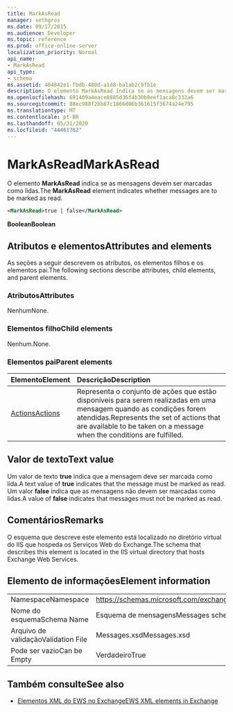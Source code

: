 ```yaml
---
title: MarkAsRead
manager: sethgros
ms.date: 09/17/2015
ms.audience: Developer
ms.topic: reference
ms.prod: office-online-server
localization_priority: Normal
api_name:
- MarkAsRead
api_type:
- schema
ms.assetid: 404842e1-fbdb-480d-a1d8-ba1ab2c9fb1e
description: O elemento MarkAsRead indica se as mensagens devem ser marcadas como lidas.
ms.openlocfilehash: 691409a4eace8885d36f4b30b8eef1aca8c332a6
ms.sourcegitcommit: 88ec988f2bb67c1866d06b361615f3674a24e795
ms.translationtype: MT
ms.contentlocale: pt-BR
ms.lasthandoff: 05/31/2020
ms.locfileid: "44461762"
---
```

# <a name="markasread"></a><span data-ttu-id="98148-103">MarkAsRead</span><span class="sxs-lookup"><span data-stu-id="98148-103">MarkAsRead</span></span>

<span data-ttu-id="98148-104">O elemento **MarkAsRead** indica se as mensagens devem ser marcadas como lidas.</span><span class="sxs-lookup"><span data-stu-id="98148-104">The **MarkAsRead** element indicates whether messages are to be marked as read.</span></span> 
  
```XML
<MarkAsRead>true | false</MarkAsRead>
```

 <span data-ttu-id="98148-105">**Boolean**</span><span class="sxs-lookup"><span data-stu-id="98148-105">**Boolean**</span></span>
## <a name="attributes-and-elements"></a><span data-ttu-id="98148-106">Atributos e elementos</span><span class="sxs-lookup"><span data-stu-id="98148-106">Attributes and elements</span></span>

<span data-ttu-id="98148-107">As seções a seguir descrevem os atributos, os elementos filhos e os elementos pai.</span><span class="sxs-lookup"><span data-stu-id="98148-107">The following sections describe attributes, child elements, and parent elements.</span></span>
  
### <a name="attributes"></a><span data-ttu-id="98148-108">Atributos</span><span class="sxs-lookup"><span data-stu-id="98148-108">Attributes</span></span>

<span data-ttu-id="98148-109">Nenhum</span><span class="sxs-lookup"><span data-stu-id="98148-109">None.</span></span>
  
### <a name="child-elements"></a><span data-ttu-id="98148-110">Elementos filho</span><span class="sxs-lookup"><span data-stu-id="98148-110">Child elements</span></span>

<span data-ttu-id="98148-111">Nenhum.</span><span class="sxs-lookup"><span data-stu-id="98148-111">None.</span></span>
  
### <a name="parent-elements"></a><span data-ttu-id="98148-112">Elementos pai</span><span class="sxs-lookup"><span data-stu-id="98148-112">Parent elements</span></span>

|<span data-ttu-id="98148-113">**Elemento**</span><span class="sxs-lookup"><span data-stu-id="98148-113">**Element**</span></span>|<span data-ttu-id="98148-114">**Descrição**</span><span class="sxs-lookup"><span data-stu-id="98148-114">**Description**</span></span>|
|:-----|:-----|
|[<span data-ttu-id="98148-115">Actions</span><span class="sxs-lookup"><span data-stu-id="98148-115">Actions</span></span>](actions.md) <br/> |<span data-ttu-id="98148-116">Representa o conjunto de ações que estão disponíveis para serem realizadas em uma mensagem quando as condições forem atendidas.</span><span class="sxs-lookup"><span data-stu-id="98148-116">Represents the set of actions that are available to be taken on a message when the conditions are fulfilled.</span></span>  <br/> |
   
## <a name="text-value"></a><span data-ttu-id="98148-117">Valor de texto</span><span class="sxs-lookup"><span data-stu-id="98148-117">Text value</span></span>

<span data-ttu-id="98148-118">Um valor de texto **true** indica que a mensagem deve ser marcada como lida.</span><span class="sxs-lookup"><span data-stu-id="98148-118">A text value of **true** indicates that the message must be marked as read.</span></span> <span data-ttu-id="98148-119">Um valor **false** indica que as mensagens não devem ser marcadas como lidas.</span><span class="sxs-lookup"><span data-stu-id="98148-119">A value of **false** indicates that messages must not be marked as read.</span></span> 
  
## <a name="remarks"></a><span data-ttu-id="98148-120">Comentários</span><span class="sxs-lookup"><span data-stu-id="98148-120">Remarks</span></span>

<span data-ttu-id="98148-121">O esquema que descreve este elemento está localizado no diretório virtual do IIS que hospeda os Serviços Web do Exchange.</span><span class="sxs-lookup"><span data-stu-id="98148-121">The schema that describes this element is located in the IIS virtual directory that hosts Exchange Web Services.</span></span>
  
## <a name="element-information"></a><span data-ttu-id="98148-122">Elemento de informações</span><span class="sxs-lookup"><span data-stu-id="98148-122">Element information</span></span>

|||
|:-----|:-----|
|<span data-ttu-id="98148-123">Namespace</span><span class="sxs-lookup"><span data-stu-id="98148-123">Namespace</span></span>  <br/> |https://schemas.microsoft.com/exchange/services/2006/messages  <br/> |
|<span data-ttu-id="98148-124">Nome do esquema</span><span class="sxs-lookup"><span data-stu-id="98148-124">Schema Name</span></span>  <br/> |<span data-ttu-id="98148-125">Esquema de mensagens</span><span class="sxs-lookup"><span data-stu-id="98148-125">Messages schema</span></span>  <br/> |
|<span data-ttu-id="98148-126">Arquivo de validação</span><span class="sxs-lookup"><span data-stu-id="98148-126">Validation File</span></span>  <br/> |<span data-ttu-id="98148-127">Messages.xsd</span><span class="sxs-lookup"><span data-stu-id="98148-127">Messages.xsd</span></span>  <br/> |
|<span data-ttu-id="98148-128">Pode ser vazio</span><span class="sxs-lookup"><span data-stu-id="98148-128">Can be Empty</span></span>  <br/> |<span data-ttu-id="98148-129">Verdadeiro</span><span class="sxs-lookup"><span data-stu-id="98148-129">True</span></span>  <br/> |
   
## <a name="see-also"></a><span data-ttu-id="98148-130">Também consulte</span><span class="sxs-lookup"><span data-stu-id="98148-130">See also</span></span>



- [<span data-ttu-id="98148-131">Elementos XML do EWS no Exchange</span><span class="sxs-lookup"><span data-stu-id="98148-131">EWS XML elements in Exchange</span></span>](ews-xml-elements-in-exchange.md)

